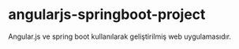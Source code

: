 # angularjs-springboot-project
Angular.js ve spring boot kullanılarak geliştirilmiş web uygulamasıdır.
